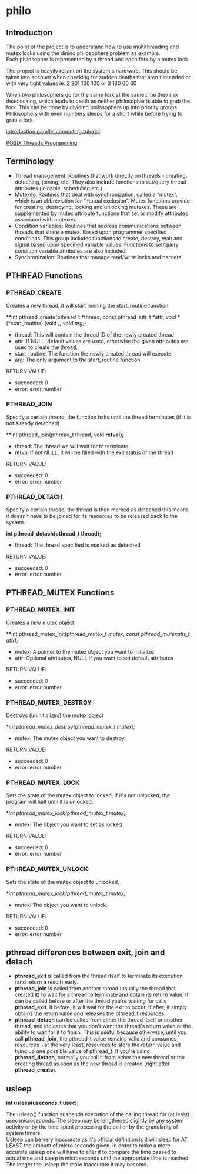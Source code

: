 # philo

## Introduction 

The point of the project is to understand how to use multithreading and mutex locks using the dining philosophers problem as example.  
Each philosopher is represented by a thread and each fork by a mutex lock.  

The project is heavily reliant on the system's hardware. This should be taken into account when checking for sudden deaths that aren't intended or with very tight values ie. 2 201 100 100 or 3 180 60 60

When two philosophers go for the same fork at the same time they risk deadlocking, which leads to death as neither philosopher is able to grab the fork. This can be done by dividing philosophers up into priority groups. Philosophers with even numbers sleeps for a short while before trying to grab a fork.

[introduction parallel computing tutorial](https://hpc.llnl.gov/training/tutorials/introduction-parallel-computing-tutorial)

[POSIX Threads Programming](https://hpc-tutorials.llnl.gov/posix/)

## Terminology

- Thread management: Routines that work directly on threads - creating, detaching, joining, etc. They also include functions to set/query thread attributes (joinable, scheduling etc.)
- Mutexes: Routines that deal with synchronization, called a “mutex”, which is an abbreviation for “mutual exclusion”. Mutex functions provide for creating, destroying, locking and unlocking mutexes. These are supplemented by mutex attribute functions that set or modify attributes associated with mutexes.
- Condition variables: Routines that address communications between threads that share a mutex. Based upon programmer specified conditions. This group includes functions to create, destroy, wait and signal based upon specified variable values. Functions to set/query condition variable attributes are also included.
- Synchronization: Routines that manage read/write locks and barriers.

## PTHREAD Functions

### PTHREAD_CREATE

Creates a new thread, it will start running the start_routine function

**int pthread_create(pthread_t *thread, const pthread_attr_t *attr, void *(*start_routine) (void *), void *arg);**

- thread: This will contain the thread ID of the newly created thread
- attr: If NULL, default values are used, otherwise the given attributes are used to create the thread.
- start_routine: The function the newly created thread will execute
- arg: The only argument to the start_routine function

RETURN VALUE:
- succeeded: 0
- error: error number

### PTHREAD_JOIN

Specify a certain thread, the function halts until the thread terminates (if it is not already detached)

**int pthread_join(pthread_t thread, void **retval);**  
- thread: The thread we will wait for to terminate
- retval If not NULL, it will be filled with the exit status of the thread

RETURN VALUE:
- succeeded: 0
- error: error number

### PTHREAD_DETACH

Specify a certain thread, the thread is then marked as detached
this means it doesn't have to be joined for its resources to be released back to the system.

**int pthread_detach(pthread_t thread);**  
- thread: The thread specified is marked as detached

RETURN VALUE:
- succeeded: 0
- error: error number

## PTHREAD_MUTEX Functions

### PTHREAD_MUTEX_INIT

Creates a new mutex object

**int	pthread_mutex_init(pthread_mutex_t *mutex, const pthread_mutexattr_t *attr);**  
- mutex: A pointer to the mutex object you want to initialize
- attr: Optional attributes, NULL if you want to set default attributes

RETURN VALUE:
- succeeded: 0
- error: error number

### PTHREAD_MUTEX_DESTROY

Destroys (uninitializes) the mutex object

**int	pthread_mutex_destroy(pthread_mutex_t *mutex);**  
- mutex: The mutex object you want to destroy

RETURN VALUE:
- succeeded: 0
- error: error number

### PTHREAD_MUTEX_LOCK

Sets the state of the mutex object to locked, if it's not unlocked, the program will halt until it is unlocked.

**int	pthread_mutex_lock(pthread_mutex_t *mutex);**  
- mutex: The object you want to set as locked

RETURN VALUE:
- succeeded: 0
- error: error number

### PTHREAD_MUTEX_UNLOCK

Sets the state of the mutex object to unlocked.

**int	pthread_mutex_lock(pthread_mutex_t *mutex);**  
- mutex: The object you want to unlock.

RETURN VALUE:
- succeeded: 0
- error: error number

## pthread differences between exit, join and detach

- **pthread_exit** is called from the thread itself to terminate its execution (and return a result) early.
- **pthread_join** is called from another thread (usually the thread that created it) to wait for a thread to terminate and obtain its return value. It can be called before or after the thread you're waiting for calls **pthread_exit**. If before, it will wait for the exit to occur. If after, it simply obtains the return value and releases the pthread_t resources.
- **pthread_detach** can be called from either the thread itself or another thread, and indicates that you don't want the thread's return value or the ability to wait for it to finish. This is useful because otherwise, until you call **pthread_join**, the pthread_t value remains valid and consumes resources - at the very least, resources to store the return value and tying up one possible value of pthread_t. If you're using **pthread_detach**, normally you call it from either the new thread or the creating thread as soon as the new thread is created (right after **pthread_create**).

## usleep

**int usleep(useconds_t usec);**

The usleep() function suspends execution of the calling thread for (at least) usec microseconds. The sleep may be lengthened slightly by any system activity or by the time spent processing the call or by the granularity of system timers.  
Usleep can be very inaccurate as it's official definition is it will sleep for AT LEAST the amount of micro seconds given. In order to make a more accurate usleep one will have to alter it to compare the time passed to actual time and sleep in microseconds until the appropriate time is reached. The longer the usleep the more inaccurate it may become.

